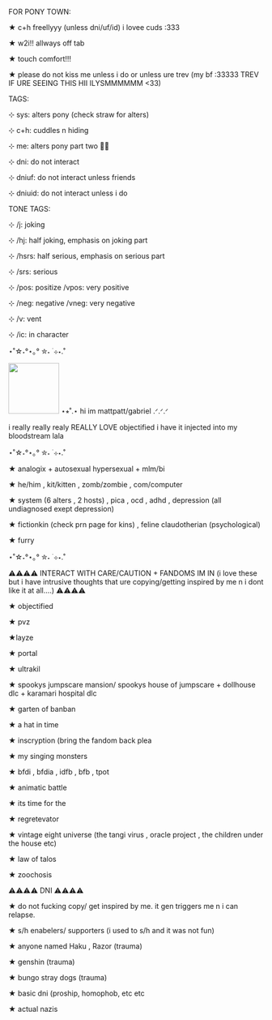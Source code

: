FOR PONY TOWN:

★ c+h freellyyy (unless dni/uf/id) i lovee cuds :333

★ w2i!! allways off tab

★ touch comfort!!!

★ please do not kiss me unless i do or unless ure trev (my bf :33333 TREV IF URE SEEING THIS HII ILYSMMMMMM <33)


TAGS:

⊹ sys: alters pony (check straw for alters)

⊹ c+h: cuddles n hiding

⊹ me: alters pony part two 🤑🤑

⊹ dni: do not interact

⊹ dniuf: do not interact unless friends

⊹ dniuid: do not interact unless i do


TONE TAGS:

⊹ /j: joking

⊹ /hj: half joking, emphasis on joking part

⊹ /hsrs: half serious, emphasis on serious part

⊹ /srs: serious

⊹ /pos: positize
  /vpos: very positive

⊹ /neg: negative
  /vneg: very negative

⊹ /v: vent

⊹ /ic: in character

⋆˚☆˖°⋆｡° ✮˖ ࣪ ⊹⋆.˚

<img width="100" src=https://img1.picmix.com/output/pic/thumb/7/9/6/8/12358697_18817.gif>
⋆⭒˚.⋆ hi im mattpatt/gabriel .ᐟ.ᐟ.ᐟ 

i really really realy REALLY LOVE objectified i have it injected into my bloodstream lala

⋆˚☆˖°⋆｡° ✮˖ ࣪ ⊹⋆.˚

★ analogix + autosexual hypersexual + mlm/bi

★ he/him , kit/kitten , zomb/zombie , com/computer

★ system (6 alters , 2 hosts) , pica , ocd , adhd , depression (all undiagnosed exept depression)

★ fictionkin (check prn page for kins) , feline claudotherian (psychological)

★ furry

⋆˚☆˖°⋆｡° ✮˖ ࣪ ⊹⋆.˚

⚠⚠⚠⚠ INTERACT WITH CARE/CAUTION + FANDOMS IM IN (i love these but i have intrusive thoughts that ure copying/getting inspired by me n i dont like it at all....) ⚠⚠⚠⚠ 

★ objectified

★ pvz

★layze

★ portal

★ ultrakil

★ spookys jumpscare mansion/ spookys house of jumpscare + dollhouse dlc + karamari hospital dlc

★ garten of banban

★ a hat in time

★ inscryption (bring the fandom back plea

★ my singing monsters

★ bfdi , bfdia , idfb , bfb , tpot

★ animatic battle

★ its time for the 

★  regretevator

★ vintage eight universe (the tangi virus , oracle project , the children under the house etc)

★ law of talos

★ zoochosis


⚠⚠⚠⚠ DNI ⚠⚠⚠⚠ 

★ do not fucking copy/ get inspired by me. it gen triggers me n i can relapse.

★ s/h enabelers/ supporters (i used to s/h and it was not fun)

★ anyone named Haku , Razor (trauma)

★ genshin (trauma)

★ bungo stray dogs (trauma)

★ basic dni (proship, homophob, etc etc

★ actual nazis
